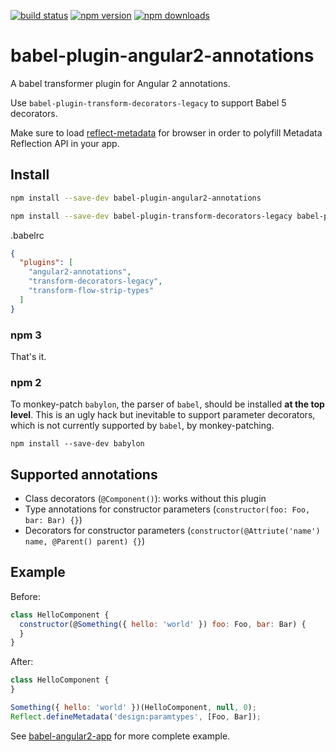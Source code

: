 [![build status](https://img.shields.io/travis/shuhei/babel-plugin-angular2-annotations/master.svg)](https://travis-ci.org/shuhei/babel-plugin-angular2-annotations)
[![npm version](https://img.shields.io/npm/v/babel-plugin-angular2-annotations.svg)](https://www.npmjs.org/package/babel-plugin-angular2-annotations)
[![npm downloads](https://img.shields.io/npm/dm/babel-plugin-angular2-annotations.svg)](https://www.npmjs.org/package/babel-plugin-angular2-annotations)

# babel-plugin-angular2-annotations

A babel transformer plugin for Angular 2 annotations.

Use `babel-plugin-transform-decorators-legacy` to support Babel 5 decorators.

Make sure to load [reflect-metadata](https://github.com/rbuckton/ReflectDecorators) for browser in order to polyfill Metadata Reflection API in your app.

## Install

```sh
npm install --save-dev babel-plugin-angular2-annotations
```

```sh
npm install --save-dev babel-plugin-transform-decorators-legacy babel-plugin-transform-flow-strip-types
```

.babelrc

```json
{
  "plugins": [
    "angular2-annotations",
    "transform-decorators-legacy",
    "transform-flow-strip-types"
  ]
}
```

### npm 3

That's it.

### npm 2

To monkey-patch `babylon`, the parser of `babel`, should be installed **at the top level**. This is an ugly hack but inevitable to support parameter decorators, which is not currently supported by `babel`, by monkey-patching.

```
npm install --save-dev babylon
```

## Supported annotations

- Class decorators (`@Component()`): works without this plugin
- Type annotations for constructor parameters (`constructor(foo: Foo, bar: Bar) {}`)
- Decorators for constructor parameters (`constructor(@Attriute('name') name, @Parent() parent) {}`)

## Example

Before:

```js
class HelloComponent {
  constructor(@Something({ hello: 'world' }) foo: Foo, bar: Bar) {
  }
}
```

After:

```js
class HelloComponent {
}

Something({ hello: 'world' })(HelloComponent, null, 0);
Reflect.defineMetadata('design:paramtypes', [Foo, Bar]);
```

See [babel-angular2-app](https://github.com/shuhei/babel-angular2-app) for more complete example.
